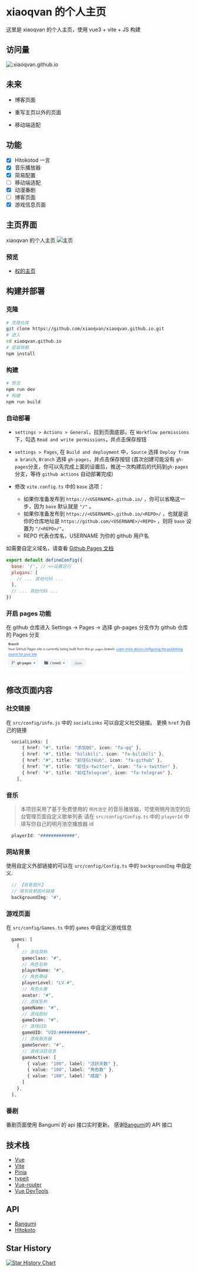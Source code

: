 # xiaoqvan 的个人主页

这里是 xiaoqvan 的个人主页，使用 vue3 + vite + JS 构建

## 访问量

![:xiaoqvan.github.io](https://count.getloli.com/@xiaoqvan.github.io?name=xiaoqvan.github.io&theme=rule34&padding=9&offset=0&align=top&scale=1&pixelated=1&darkmode=auto)

## 未来

- 博客页面

- 重写主页以外的页面

- 移动端适配

## 功能

- [x] Hitokotod 一言
- [x] 音乐播放器
- [x] 简易配置
- [ ] 移动端适配
- [x] 动漫番剧
- [ ] 博客页面
- [x] 游戏信息页面

## 主页界面

xiaoqvan 的个人主页
![主页](/screenshots/image.png)

### 预览

- [权的主页](https://www.xiaoqvan.top)

## 构建并部署

### 克隆

```bash
# 克隆仓库
git clone https://github.com/xiaoqvan/xiaoqvan.github.io.git
# 进入
cd xiaoqvan.github.io
# 安装依赖
npm install
```

### 构建

```bash
# 预览
npm run dev
# 构建
npm run build
```

### 自动部署

- `settings > Actions > General`，拉到页面底部，在 `Workflow permissions` 下，勾选 `Read and write permissions`，并点击保存按钮

- `settings > Pages`, 在 `Build and deployment` 中，`Source` 选择 `Deploy from a branch`, `Branch` 选择 `gh-pages`，并点击保存按钮
  (首次创建可能没有 `gh-pages`分支，你可以先完成上面的设置后，推送一次构建后的代码到`gh-pages`分支，等待 `github actions` 自动部署完成)

- 修改 `vite.config.ts` 中的 `base` 选项：
  - 如果你准备发布到 `https://<USERNAME>.github.io/` ，你可以省略这一步，因为 `base` 默认就是 `"/"` 。
  - 如果你准备发布到 `https://<USERNAME>.github.io/<REPO>/` ，也就是说你的仓库地址是 `https://github.com/<USERNAME>/<REPO>` ，则将 `base` 设置为 `"/<REPO>/"`。
  - REPO 代表仓库名，USERNAME 为你的 github 用户名

如需要自定义域名，请查看 [Github Pages 文档](https://docs.github.com/zh/pages/configuring-a-custom-domain-for-your-github-pages-site/about-custom-domains-and-github-pages)

```js
export default defineConfig({
  base: '/', // <<设置这行
  plugins: [
    // ... 其他代码 ...
  ],
  // ... 其他代码 ...
})
```

### 开启 pages 功能

在 github 仓库进入 Settings → Pages → 选择 gh-pages 分支作为 github 仓库的 Pages 分支
![Pages](/screenshots/image1.png)

## 修改页面内容

### 社交链接

在 `src/config/info.js` 中的 `socialLinks` 可以自定义社交链接。
更换 `href` 为自己的链接

```ts
  socialLinks: [
      { href: "#", title: "添加QQ", icon: "fa-qq" },
      { href: "#", title: "bilibili", icon: "fa-bilibili" },
      { href: "#", title: "前往GitHub", icon: "fa-github" },
      { href: "#", title: "前往x-twitter", icon: "fa-x-twitter" },
      { href: "#", title: "前往Telegram", icon: "fa-telegram" },
    ],
```

### 音乐

> 本项目采用了基于免费使用的 `明月浩空` 的音乐播放器，可使用明月浩空的后台管理页面自定义歌单列表
> 请在 `src/config/Config.ts` 中的 `playerId` 中填写你自己的明月浩空播放器 id

```ts
  playerId: "#############",
```

### 网站背景

使用自定义外部链接的可以在 `src/config/Config.ts` 中的 `backgroundImg` 中自定义.

```ts
  // 【背景图片】
  // 填写背景图片链接
  backgroundImg: "#",
```

### 游戏页面

在 `src/config/Games.ts` 中的 `games` 中自定义游戏信息

```ts
  games: [
    {
      // 游戏简称
      gameclass: "#",
      // 角色名称
      playerName: "#",
      // 角色等级
      playerLevel: "LV.#",
      // 角色头像
      avatar: "#",
      // 游戏名称
      gameName: "#",
      // 游戏图标
      gameIcon: "#",
      // 游戏UID
      gameUID: "UID:##########",
      // 游戏服务器
      gameServer: "#",
      // 游戏活跃信息
      gameActive: [
        { value: "100", label: "活跃天数" },
        { value: "100", label: "角色数" },
        { value: "100", label: "成就" }
      ]
    },
  ],
```

### 番剧

番剧页面使用 Bangumi 的 api 接口实时更新。
感谢[Bangumi](https://bangumi.github.io/api/)的 API 接口

## 技术栈

- [Vue](https://cn.vuejs.org/)
- [Vite](https://vitejs.cn/vite3-cn/)
- [Pinia](https://pinia.vuejs.org/zh/)
- [typeit](https://github.com/alexmacarthur/typeit)
- [Vue-router](https://router.vuejs.org/zh/)
- [Vue DevTools](https://devtools-next.vuejs.org/)

## API

- [Bangumi](https://bangumi.github.io/api/)
- [Hitokoto](https://hitokoto.cn/)

## Star History

[![Star History Chart](https://api.star-history.com/svg?repos=xiaoqvan/xiaoqvan.github.io&type=Date)](https://star-history.com/#xiaoqvan/xiaoqvan.github.io&Date)
